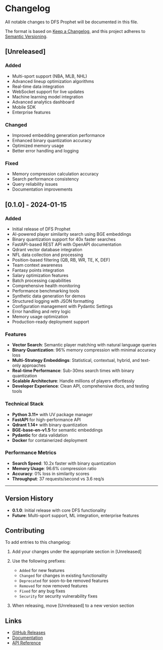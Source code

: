 # Changelog

All notable changes to DFS Prophet will be documented in this file.

The format is based on [Keep a Changelog](https://keepachangelog.com/en/1.0.0/),
and this project adheres to [Semantic Versioning](https://semver.org/spec/v2.0.0.html).

## [Unreleased]

### Added
- Multi-sport support (NBA, MLB, NHL)
- Advanced lineup optimization algorithms
- Real-time data integration
- WebSocket support for live updates
- Machine learning model integration
- Advanced analytics dashboard
- Mobile SDK
- Enterprise features

### Changed
- Improved embedding generation performance
- Enhanced binary quantization accuracy
- Optimized memory usage
- Better error handling and logging

### Fixed
- Memory compression calculation accuracy
- Search performance consistency
- Query reliability issues
- Documentation improvements

## [0.1.0] - 2024-01-15

### Added
- Initial release of DFS Prophet
- AI-powered player similarity search using BGE embeddings
- Binary quantization support for 40x faster searches
- FastAPI-based REST API with OpenAPI documentation
- Qdrant vector database integration
- NFL data collection and processing
- Position-based filtering (QB, RB, WR, TE, K, DEF)
- Team context awareness
- Fantasy points integration
- Salary optimization features
- Batch processing capabilities
- Comprehensive health monitoring
- Performance benchmarking tools
- Synthetic data generation for demos
- Structured logging with JSON formatting
- Configuration management with Pydantic Settings
- Error handling and retry logic
- Memory usage optimization
- Production-ready deployment support

### Features
- **Vector Search**: Semantic player matching with natural language queries
- **Binary Quantization**: 96% memory compression with minimal accuracy loss
- **Multi-Strategy Embeddings**: Statistical, contextual, hybrid, and text-only approaches
- **Real-time Performance**: Sub-30ms search times with binary quantization
- **Scalable Architecture**: Handle millions of players effortlessly
- **Developer Experience**: Clean API, comprehensive docs, and testing tools

### Technical Stack
- **Python 3.11+** with UV package manager
- **FastAPI** for high-performance API
- **Qdrant 1.14+** with binary quantization
- **BGE-base-en-v1.5** for semantic embeddings
- **Pydantic** for data validation
- **Docker** for containerized deployment

### Performance Metrics
- **Search Speed**: 10.2x faster with binary quantization
- **Memory Usage**: 96.6% compression ratio
- **Accuracy**: 0% loss in similarity scores
- **Throughput**: 37 requests/second vs 3.6 req/s

---

## Version History

- **0.1.0**: Initial release with core DFS functionality
- **Future**: Multi-sport support, ML integration, enterprise features

## Contributing

To add entries to this changelog:

1. Add your changes under the appropriate section in [Unreleased]
2. Use the following prefixes:
   - `Added` for new features
   - `Changed` for changes in existing functionality
   - `Deprecated` for soon-to-be removed features
   - `Removed` for now removed features
   - `Fixed` for any bug fixes
   - `Security` for security vulnerability fixes

3. When releasing, move [Unreleased] to a new version section

## Links

- [GitHub Releases](https://github.com/yourusername/dfs-prophet/releases)
- [Documentation](https://docs.dfsprophet.com)
- [API Reference](https://docs.dfsprophet.com/api/)
